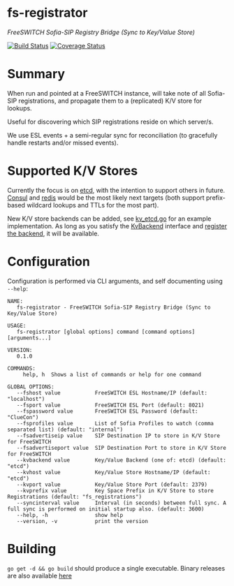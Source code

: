 # fs-registrator

*FreeSWITCH Sofia-SIP Registry Bridge (Sync to Key/Value Store)*

[![Build Status](https://travis-ci.org/CpuID/fs-registrator.svg?branch=master)](https://travis-ci.org/CpuID/fs-registrator) [![Coverage Status](https://coveralls.io/repos/github/CpuID/fs-registrator/badge.svg?branch=master)](https://coveralls.io/github/CpuID/fs-registrator?branch=master)

# Summary

When run and pointed at a FreeSWITCH instance, will take note of all Sofia-SIP registrations, and propagate them to a (replicated) K/V store for lookups.

Useful for discovering which SIP registrations reside on which server/s.

We use ESL events + a semi-regular sync for reconciliation (to gracefully handle restarts and/or missed events).

# Supported K/V Stores

Currently the focus is on [etcd](https://github.com/coreos/etcd), with the intention to support others in future. [Consul](https://github.com/hashicorp/consul) and [redis](https://github.com/antirez/redis) would be the most likely next targets (both support prefix-based wildcard lookups and TTLs for the most part).

New K/V store backends can be added, see [kv_etcd.go](https://github.com/CpuID/fs-registrator/blob/master/kv_etcd.go) for an example implementation. As long as you satisfy the [KvBackend](https://github.com/CpuID/fs-registrator/blob/master/kv.go#L10-L13) interface and [register the backend](https://github.com/CpuID/fs-registrator/blob/master/kv.go#L18), it will be available.

# Configuration

Configuration is performed via CLI arguments, and self documenting using `--help`:

```
NAME:
   fs-registrator - FreeSWITCH Sofia-SIP Registry Bridge (Sync to Key/Value Store)

USAGE:
   fs-registrator [global options] command [command options] [arguments...]

VERSION:
   0.1.0

COMMANDS:
     help, h  Shows a list of commands or help for one command

GLOBAL OPTIONS:
   --fshost value           FreeSWITCH ESL Hostname/IP (default: "localhost")
   --fsport value           FreeSWITCH ESL Port (default: 8021)
   --fspassword value       FreeSWITCH ESL Password (default: "ClueCon")
   --fsprofiles value       List of Sofia Profiles to watch (comma separated list) (default: "internal")
   --fsadvertiseip value    SIP Destination IP to store in K/V Store for FreeSWITCH
   --fsadvertiseport value  SIP Destination Port to store in K/V Store for FreeSWITCH
   --kvbackend value        Key/Value Backend (one of: etcd) (default: "etcd")
   --kvhost value           Key/Value Store Hostname/IP (default: "etcd")
   --kvport value           Key/Value Store Port (default: 2379)
   --kvprefix value         Key Space Prefix in K/V Store to store Registrations (default: "fs_registrations")
   --syncinterval value     Interval (in seconds) between full sync. A full sync is performed on initial startup also. (default: 3600)
   --help, -h               show help
   --version, -v            print the version
```

# Building

`go get -d && go build` should produce a single executable. Binary releases are also available [here](https://github.com/CpuID/ec2-sg-mangler/releases)
